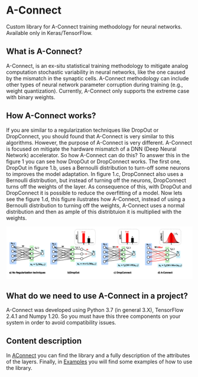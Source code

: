 # A-Connect
Custom library for A-Connect training methodology for neural networks. Available only in Keras/TensorFlow.

## What is A-Connect?

A-Connect, is an ex-situ statistical training methodology to mitigate analog computation stochastic variability in neural networks, like the one caused by the mismatch in the synaptic cells. A-Connect methodology can include other types of neural network parameter corruption during training (e.g., weight quantization). Currently, A-Connect only supports the extreme case with binary weights.

## How A-Connect works?

If you are similar to a regularization techniques like DropOut or DropConnect, you should found that A-Connect is very similar to this algorithms. However, the purpose of A-Connect is very different. A-Connect is focused on mitigate the hardware mismatch of a DNN (Deep Neural Network) accelerator. So how A-Connect can do this? To answer this in the figure 1 you can see how DropOut or DropConnect works. The first one, DropOut in figure 1.b, uses a Bernoulli distribution to turn-off some neurons to improves the model adaptation. In figure 1.c, DropConnect also uses a Bernoulli distribution, but instead of turning off the neurons, DropConnect turns off the weights of the layer. As consequence of this, with DropOut and DropConnect it is possible to reduce the overfitting of a model. Now lets see the figure 1.d, this figure ilustrates how A-Connect, instead of using a Bernoulli distribution to turning off the weights, A-Connect uses a normal distribution and then as ample of this distribtuion it is multiplied with the weights.

![Figure 1](./fig1.jpg "Fig1")

## What do we need to use A-Connect in a project?

A-Connect was developed using Python 3.7 (in general 3.X), TensorFlow 2.4.1 and Numpy 1.20. So you must have this three components on your system in order to avoid compatibility issues. 
## Content description
In [AConnect](./AConnect) you can find the library and a fully description of the attributes of the layers. Finally, in [Examples](./Examples) you will find some examples of how to use the library.
